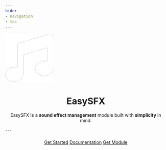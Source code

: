 ```yaml
---
hide:
- navigation
- toc
---
```

   <div class="center-icon">
   <img src="./icon.png"></img>
   </div>
   <h1 style="text-align:center;">EasySFX</h1>
   <p style="text-align:center;">
    EasySFX Is a <strong>sound effect management</strong> module built with <strong>simplicity</strong> in mind.
   </p>
---
<div style="text-align: center; margin-top: 20px;">
    <a href="./api/getting-started" class="md-button md-button--primary">Get Started</a>
    <a href="./api/documentation" class="md-button">Documentation</a>
	<a href="https://roblox.com" class="md-button">Get Module</a>
</div>